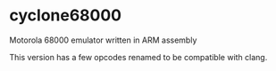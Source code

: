 # cyclone68000
Motorola 68000 emulator written in ARM assembly

This version has a few opcodes renamed to be compatible with clang.
